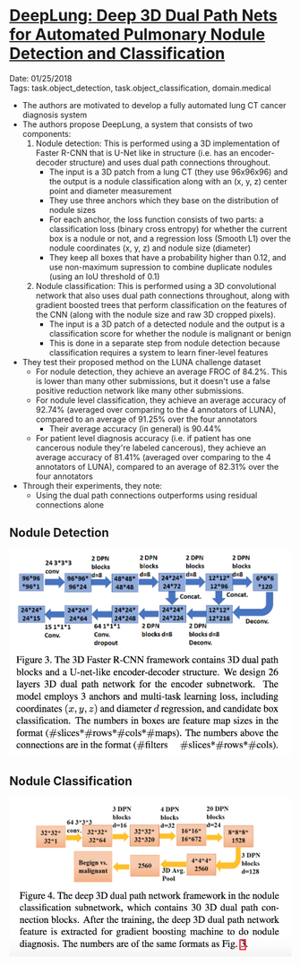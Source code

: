 # [DeepLung: Deep 3D Dual Path Nets for Automated Pulmonary Nodule Detection and Classification](https://arxiv.org/abs/1801.09555)

Date: 01/25/2018  
Tags: task.object_detection, task.object_classification, domain.medical

- The authors are motivated to develop a fully automated lung CT cancer diagnosis system
- The authors propose DeepLung, a system that consists of two components:
    1. Nodule detection: This is performed using a 3D implementation of Faster R-CNN that is U-Net like in structure (i.e. has an encoder-decoder structure) and uses dual path connections throughout.
        - The input is a 3D patch from a lung CT (they use 96x96x96) and the output is a nodule classification along with an (x, y, z) center point and diameter measurement
        - They use three anchors which they base on the distribution of nodule sizes
        - For each anchor, the loss function consists of two parts: a classification loss (binary cross entropy) for whether the current box is a nodule or not, and a regression loss (Smooth L1) over the nodule coordinates (x, y, z) and nodule size (diameter)
        - They keep all boxes that have a probability higher than 0.12, and use non-maximum supression to combine duplicate nodules (using an IoU threshold of 0.1)
    2. Nodule classification: This is performed using a 3D convolutional network that also uses dual path connections throughout, along with gradient boosted trees that perform classification on the features of the CNN (along with the nodule size and raw 3D cropped pixels).
        - The input is a 3D patch of a detected nodule and the output is a classification score for whether the nodule is malignant or benign
        - This is done in a separate step from nodule detection because classification requires a system to learn finer-level features
- They test their proposed method on the LUNA challenge dataset
    - For nodule detection, they achieve an average FROC of 84.2%. This is lower than many other submissions, but it doesn't use a false positive reduction network like many other submissions.
    - For nodule level classification, they achieve an average accuracy of 92.74% (averaged over comparing to the 4 annotators of LUNA), compared to an average of 91.25% over the four annotators
        - Their average accuracy (in general) is 90.44%
    - For patient level diagnosis accuracy (i.e. if patient has one cancerous nodule they're labeled cancerous), they achieve an average accuracy of 81.41%  (averaged over comparing to the 4 annotators of LUNA), compared to an average of 82.31% over the four annotators
- Through their experiments, they note:
    - Using the dual path connections outperforms using residual connections alone

## Nodule Detection

![](./images/nodule_detection.png)

## Nodule Classification

![](./images/nodule_classification.png)

